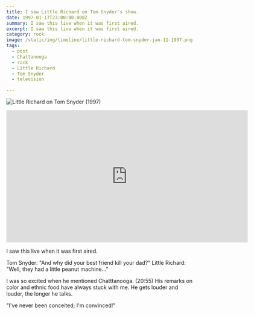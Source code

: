 ```yaml
---
title: I saw Little Richard on Tom Snyder's show.
date: 1997-01-17T23:00:00.000Z
summary: I saw this live when it was first aired.
excerpt: I saw this live when it was first aired.
category: rock
image: /static/img/timeline/little-richard-tom-snyder-jan-11-1997.png
tags:
  - post 
  - Chattanooga
  - rock
  - Little Richard
  - Tom Snyder
  - television

---
```



![Little Richard on Tom Snyder (1997)](/static/img/rock/little-richard-tom-snyder-jan-11-1997.png)

<iframe width="640" height="350" src="https://www.youtube.com/embed/4mB3u2jGGXY" frameborder="0" allow="accelerometer; autoplay; encrypted-media; gyroscope; picture-in-picture" allowfullscreen></iframe>

I saw this live when it was first aired.

Tom Snyder: "And why did your best friend kill your dad?"
Little Richard: "Well, they had a little peanut machine..."

I was so excited when he mentioned Chatttanooga. (20:55) His remarks on color and ethnic food have always stuck with me. He gets louder and louder, the longer he talks.

"I've never been conceited; I'm convinced!"
